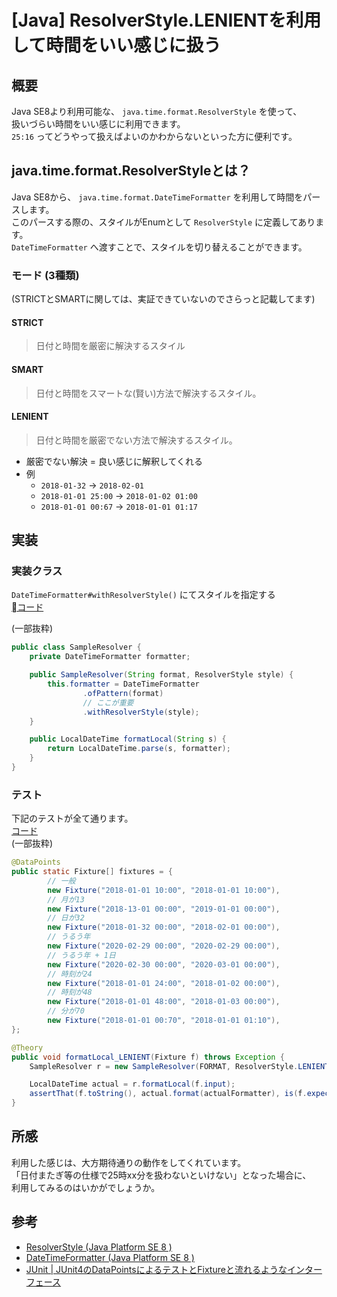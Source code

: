 # [Java] ResolverStyle.LENIENTを利用して時間をいい感じに扱う

## 概要
Java SE8より利用可能な、 `java.time.format.ResolverStyle` を使って、  
扱いづらい時間をいい感じに利用できます。  
`25:16` ってどうやって扱えばよいのかわからないといった方に便利です。  

## java.time.format.ResolverStyleとは？
Java SE8から、 `java.time.format.DateTimeFormatter` を利用して時間をパースします。  
このパースする際の、スタイルがEnumとして `ResolverStyle` に定義してあります。  
`DateTimeFormatter` へ渡すことで、スタイルを切り替えることができます。  

### モード (3種類)
(STRICTとSMARTに関しては、実証できていないのでさらっと記載してます)

#### STRICT
> 日付と時間を厳密に解決するスタイル

#### SMART
> 日付と時間をスマートな(賢い)方法で解決するスタイル。

#### LENIENT
> 日付と時間を厳密でない方法で解決するスタイル。
- 厳密でない解決 = 良い感じに解釈してくれる
- 例
  - `2018-01-32` → `2018-02-01`
  - `2018-01-01 25:00` → `2018-01-02 01:00`
  - `2018-01-01 00:67` → `2018-01-01 01:17`

## 実装
### 実装クラス
`DateTimeFormatter#withResolverStyle()` にてスタイルを指定する  
[コード](https://github.com/midorigreen/resolver-style/blob/master/src/main/java/SampleResolver.java#L12)  

(一部抜粋)
```java
public class SampleResolver {
    private DateTimeFormatter formatter;

    public SampleResolver(String format, ResolverStyle style) {
        this.formatter = DateTimeFormatter
                .ofPattern(format)
                // ここが重要
                .withResolverStyle(style);
    }

    public LocalDateTime formatLocal(String s) {
        return LocalDateTime.parse(s, formatter);
    }
}
```

### テスト
下記のテストが全て通ります。  
[コード](https://github.com/midorigreen/resolver-style/blob/master/src/test/java/SampleResolverTest.java#L25)  
(一部抜粋)
```java
@DataPoints
public static Fixture[] fixtures = {
        // 一般
        new Fixture("2018-01-01 10:00", "2018-01-01 10:00"),
        // 月が13
        new Fixture("2018-13-01 00:00", "2019-01-01 00:00"),
        // 日が32
        new Fixture("2018-01-32 00:00", "2018-02-01 00:00"),
        // うるう年
        new Fixture("2020-02-29 00:00", "2020-02-29 00:00"),
        // うるう年 + 1日
        new Fixture("2020-02-30 00:00", "2020-03-01 00:00"),
        // 時刻が24
        new Fixture("2018-01-01 24:00", "2018-01-02 00:00"),
        // 時刻が48
        new Fixture("2018-01-01 48:00", "2018-01-03 00:00"),
        // 分が70
        new Fixture("2018-01-01 00:70", "2018-01-01 01:10"),
};

@Theory
public void formatLocal_LENIENT(Fixture f) throws Exception {
    SampleResolver r = new SampleResolver(FORMAT, ResolverStyle.LENIENT);

    LocalDateTime actual = r.formatLocal(f.input);
    assertThat(f.toString(), actual.format(actualFormatter), is(f.expected));
}
```

## 所感
利用した感じは、大方期待通りの動作をしてくれています。  
「日付またぎ等の仕様で25時xx分を扱わないといけない」となった場合に、  
利用してみるのはいかがでしょうか。

## 参考
- [ResolverStyle (Java Platform SE 8 )](https://docs.oracle.com/javase/jp/8/docs/api/java/time/format/ResolverStyle.html)
- [DateTimeFormatter (Java Platform SE 8 )](https://docs.oracle.com/javase/jp/8/docs/api/java/time/format/DateTimeFormatter.html)
- [JUnit | JUnit4のDataPointsによるテストとFixtureと流れるようなインターフェース](http://tbpgr.hatenablog.com/entry/20121003/1349285882)
